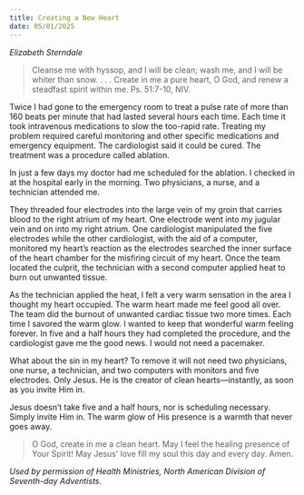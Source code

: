```yaml
---
title: Creating a New Heart
date: 05/01/2025
---
```


_Elizabeth Sterndale_

> <p></p>
> Cleanse me with hyssop, and I will be clean; wash me, and I will be whiter than snow. . . . Create in me a pure heart, O God, and renew a steadfast spirit within me. Ps. 51:7-10, NIV.

Twice I had gone to the emergency room to treat a pulse rate of more than 160 beats per minute that had lasted several hours each time. Each time it took intravenous medications to slow the too-rapid rate. Treating my problem required careful monitoring and other specific medications and emergency equipment. The cardiologist said it could be cured. The treatment was a procedure called ablation.

In just a few days my doctor had me scheduled for the ablation. I checked in at the hospital early in the morning. Two physicians, a nurse, and a technician attended me.

They threaded four electrodes into the large vein of my groin that carries blood to the right atrium of my heart. One electrode went into my jugular vein and on into my right atrium. One cardiologist manipulated the five electrodes while the other cardiologist, with the aid of a computer, monitored my heart’s reaction as the electrodes searched the inner surface of the heart chamber for the misfiring circuit of my heart. Once the team located the culprit, the technician with a second computer applied heat to burn out unwanted tissue.

As the technician applied the heat, I felt a very warm sensation in the area I thought my heart occupied. The warm heart made me feel good all over. The team did the burnout of unwanted cardiac tissue two more times. Each time I savored the warm glow. I wanted to keep that wonderful warm feeling forever. In five and a half hours they had completed the procedure, and the cardiologist gave me the good news. I would not need a pacemaker.

What about the sin in my heart? To remove it will not need two physicians, one nurse, a technician, and two computers with monitors and five electrodes. Only Jesus. He is the creator of clean hearts—instantly, as soon as you invite Him in.

Jesus doesn’t take five and a half hours, nor is scheduling necessary. Simply invite Him in. The warm glow of His presence is a warmth that never goes away.

> <callout></callout>
> O God, create in me a clean heart. May I feel the healing presence of Your Spirit! May Jesus’ love fill my soul this day and every day. Amen.

_Used by permission of Health Ministries, North American Division of Seventh-day Adventists._